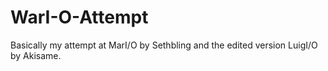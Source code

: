 # WarI-O-Attempt
Basically my attempt at MarI/O by Sethbling and the edited version LuigI/O by Akisame.
